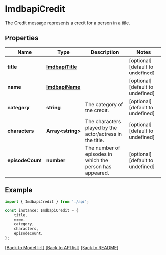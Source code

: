 # ImdbapiCredit

The Credit message represents a credit for a person in a title.

## Properties

Name | Type | Description | Notes
------------ | ------------- | ------------- | -------------
**title** | [**ImdbapiTitle**](ImdbapiTitle.md) |  | [optional] [default to undefined]
**name** | [**ImdbapiName**](ImdbapiName.md) |  | [optional] [default to undefined]
**category** | **string** | The category of the credit. | [optional] [default to undefined]
**characters** | **Array&lt;string&gt;** | The characters played by the actor/actress in the title. | [optional] [default to undefined]
**episodeCount** | **number** | The number of episodes in which the person has appeared. | [optional] [default to undefined]

## Example

```typescript
import { ImdbapiCredit } from './api';

const instance: ImdbapiCredit = {
    title,
    name,
    category,
    characters,
    episodeCount,
};
```

[[Back to Model list]](../README.md#documentation-for-models) [[Back to API list]](../README.md#documentation-for-api-endpoints) [[Back to README]](../README.md)
